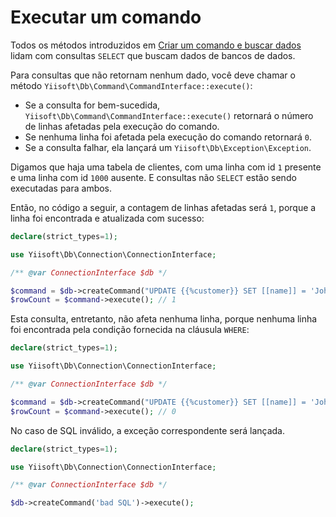 # Executar um comando

Todos os métodos introduzidos em [Criar um comando e buscar dados](create-command-fetch-data.md) lidam com
consultas `SELECT` que buscam dados de bancos de dados.

Para consultas que não retornam nenhum dado, você deve chamar o método `Yiisoft\Db\Command\CommandInterface::execute()`:

- Se a consulta for bem-sucedida, `Yiisoft\Db\Command\CommandInterface::execute()` retornará o número de linhas afetadas
pela execução do comando.
- Se nenhuma linha foi afetada pela execução do comando retornará `0`.
- Se a consulta falhar, ela lançará um `Yiisoft\Db\Exception\Exception`.

Digamos que haja uma tabela de clientes, com uma linha com id `1` presente e uma linha com id `1000` ausente. E
consultas não `SELECT` estão sendo executadas para ambos.

Então, no código a seguir, a contagem de linhas afetadas será `1`, porque a linha foi encontrada e atualizada com sucesso:

```php
declare(strict_types=1);

use Yiisoft\Db\Connection\ConnectionInterface;

/** @var ConnectionInterface $db */

$command = $db->createCommand("UPDATE {{%customer}} SET [[name]] = 'John Doe' WHERE [[id]] = 1");
$rowCount = $command->execute(); // 1
```

Esta consulta, entretanto, não afeta nenhuma linha, porque nenhuma linha foi encontrada pela condição fornecida na cláusula `WHERE`:

```php
declare(strict_types=1);

use Yiisoft\Db\Connection\ConnectionInterface;

/** @var ConnectionInterface $db */

$command = $db->createCommand("UPDATE {{%customer}} SET [[name]] = 'John Doe' WHERE [[id]] = 1000");
$rowCount = $command->execute(); // 0
```

No caso de SQL inválido, a exceção correspondente será lançada.

```php
declare(strict_types=1);

use Yiisoft\Db\Connection\ConnectionInterface;

/** @var ConnectionInterface $db */

$db->createCommand('bad SQL')->execute();
```
